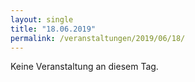 ```yaml
---
layout: single
title: "18.06.2019"
permalink: /veranstaltungen/2019/06/18/
---
```


Keine Veranstaltung an diesem Tag.

